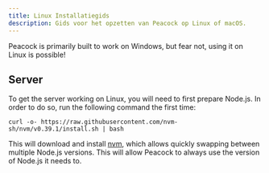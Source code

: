 ```yaml
---
title: Linux Installatiegids
description: Gids voor het opzetten van Peacock op Linux of macOS.
---
```


Peacock is primarily built to work on Windows, but fear not, using it on Linux is possible!

## Server

To get the server working on Linux, you will need to first prepare Node.js. In order to do so, run the following command the first time:

```shell
curl -o- https://raw.githubusercontent.com/nvm-sh/nvm/v0.39.1/install.sh | bash
```

This will download and install [nvm](https://nvm.sh), which allows quickly swapping between multiple Node.js versions. This will allow Peacock to always use the version of Node.js it needs to.
